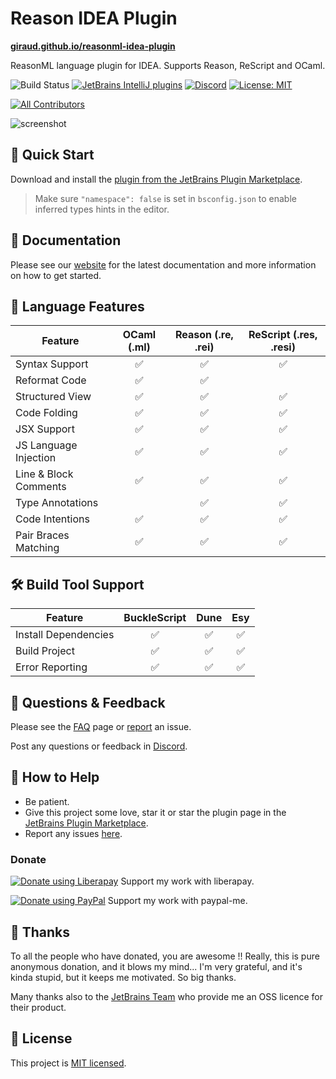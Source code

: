 # Reason IDEA Plugin

[**giraud.github.io/reasonml-idea-plugin**](https://giraud.github.io/reasonml-idea-plugin/)

ReasonML language plugin for IDEA. Supports Reason, ReScript and OCaml.

![Build Status](https://github.com/giraud/reasonml-idea-plugin/workflows/Build%20Status/badge.svg)
[![JetBrains IntelliJ plugins](https://img.shields.io/jetbrains/plugin/d/9440-reasonml.svg)](https://plugins.jetbrains.com/plugin/9440-reasonml)
[![Discord](https://img.shields.io/discord/713777184996589580)](https://discord.gg/65fz5jb)
[![License: MIT](https://img.shields.io/badge/License-MIT-yellow.svg)](https://opensource.org/licenses/MIT)
<!-- ALL-CONTRIBUTORS-BADGE:START - Do not remove or modify this section -->
[![All Contributors](https://img.shields.io/badge/all_contributors-13-orange.svg?style=flat-square)](#contributors)
<!-- ALL-CONTRIBUTORS-BADGE:END --> 

![screenshot](screenshot.png)

## 🏁 Quick Start 

Download and install the [plugin from the JetBrains Plugin Marketplace](https://plugins.jetbrains.com/plugin/9440-reasonml).

> Make sure `"namespace": false` is set in `bsconfig.json` to enable inferred types hints in the editor.

## 📔 Documentation 

Please see our [website](https://giraud.github.io/reasonml-idea-plugin/docs)
for the latest documentation and more information on how to get started.

## 💬 Language Features 

 
| **Feature**           | **OCaml (.ml)** | **Reason (.re, .rei)** | **ReScript (.res, .resi)** |
|-----------------------|:---------------:|:----------------------:|:--------------------------:|
| Syntax Support        |        ✅        |           ✅            |             ✅              |
| Reformat Code         |        ✅        |           ✅            |                            |
| Structured View       |        ✅        |           ✅            |             ✅              |
| Code Folding          |        ✅        |           ✅            |             ✅              |
| JSX Support           |        ✅        |           ✅            |             ✅              |
| JS Language Injection |        ✅        |           ✅            |             ✅              |
| Line & Block Comments |        ✅        |           ✅            |             ✅              |
| Type Annotations      |                 |           ✅            |             ✅              |
| Code Intentions       |        ✅        |           ✅            |             ✅              |
| Pair Braces Matching  |        ✅        |           ✅            |             ✅              |

## 🛠 Build Tool Support 

| **Feature**          | **BuckleScript** | **Dune** | **Esy** |
|----------------------|:----------------:|:--------:|:-------:|
| Install Dependencies |        ✅         |    ✅     |    ✅    |
| Build Project        |        ✅         |    ✅     |    ✅    |
| Error Reporting      |        ✅         |    ✅     |    ✅    |

## 📝 Questions & Feedback  

Please see the [FAQ](https://giraud.github.io/reasonml-idea-plugin/docs/get-started/faq)
page or [report](https://github.com/giraud/reasonml-idea-plugin/issues/new)
an issue.

Post any questions or feedback in [Discord](https://discord.gg/65fz5jb).

## 💁 How to Help 

- Be patient.
- Give this project some love, star it or star the plugin page in the [JetBrains Plugin Marketplace](https://plugins.jetbrains.com/plugin/9440-reasonml-language-plugin).
- Report any issues [here](https://github.com/giraud/reasonml-idea-plugin/issues/new).

### Donate
<a href="https://liberapay.com/hgiraud/donate"><img alt="Donate using Liberapay" src="https://liberapay.com/assets/widgets/donate.svg"></a>
Support my work with liberapay.

<a href="https://www.paypal.me/rvgiraud"><img alt="Donate using PayPal" src="https://img.shields.io/badge/paypal-me-blue.svg"></a>
Support my work with paypal-me.

## 🍻 Thanks 

To all the people who have donated, you are awesome !! Really, this is pure anonymous donation, and it blows my mind... I'm very grateful, and it's kinda stupid, but it keeps me motivated. So big thanks.

Many thanks also to the [JetBrains Team](https://www.jetbrains.com/?from=reasonml-idea-plugin) who provide me an OSS licence for their product.

## 📄 License 

This project is [MIT licensed](https://github.com/giraud/reasonml-idea-plugin/blob/pooch/documentation/LICENSE).
